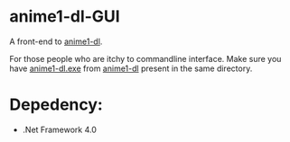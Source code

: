 # anime1-dl-GUI
A front-end to [anime1-dl](https://github.com/Dragneel1234/anime1-dl).

For those people who are itchy to commandline interface.
Make sure you have [anime1-dl.exe](https://github.com/Dragneel1234/anime1-dl/releases) from [anime1-dl](https://github.com/Dragneel1234/anime1-dl) present in the same directory.

# Depedency:
* .Net Framework 4.0

